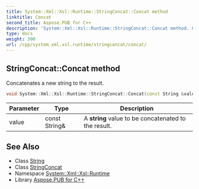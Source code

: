 ```yaml
---
title: System::Xml::Xsl::Runtime::StringConcat::Concat method
linktitle: Concat
second_title: Aspose.PUB for C++
description: 'System::Xml::Xsl::Runtime::StringConcat::Concat method. Concatenates a new string to the result in C++.'
type: docs
weight: 300
url: /cpp/system.xml.xsl.runtime/stringconcat/concat/
---
```

## StringConcat::Concat method


Concatenates a new string to the result.

```cpp
void System::Xml::Xsl::Runtime::StringConcat::Concat(const String &value)
```


| Parameter | Type | Description |
| --- | --- | --- |
| value | const String\& | A **string** value to be concatenated to the result. |

## See Also

* Class [String](../../../system/string/)
* Class [StringConcat](../)
* Namespace [System::Xml::Xsl::Runtime](../../)
* Library [Aspose.PUB for C++](../../../)
